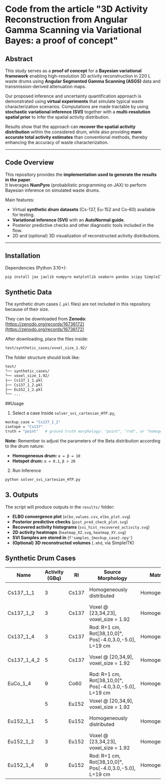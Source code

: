 # Code from the article "3D Activity Reconstruction from Angular Gamma Scanning via Variational Bayes: a proof of concept"

## Abstract  
This study serves as a **proof of concept** for a **Bayesian variational framework** enabling high-resolution 3D activity reconstruction in 220 L waste drums using **Angular Segmented Gamma Scanning (ASGS)** data and transmission-derived attenuation maps.  

Our proposed inference and uncertainty quantification approach is demonstrated using **virtual experiments** that simulate typical waste characterization scenarios. Computations are made tractable by using **stochastic variational inference (SVI)** together with a **multi-resolution spatial prior** to infer the spatial activity distribution.  

Results show that the approach can **recover the spatial activity distribution** within the considered drum, while also providing **more accurate total activity estimates** than conventional methods, thereby enhancing the accuracy of waste characterization.  

---

## Code Overview  
This repository provides the **implementation used to generate the results in the paper**.  
It leverages **NumPyro** (probabilistic programming on JAX) to perform Bayesian inference on simulated waste drums.  

Main features:
- Virtual **synthetic drum datasets** (Cs-137, Eu-152 and Co-60) available for testing.  
- **Variational inference (SVI)** with an **AutoNormal guide**.  
- Posterior predictive checks and other diagnostic tools included in the flow.  
- 2D and (optional) 3D visualization of reconstructed activity distributions.  

---

## Installation  
Dependencies (Python 3.10+):  
```bash
pip install jax jaxlib numpyro matplotlib seaborn pandas scipy SimpleITK
```
## Synthetic Data

The synthetic drum cases (`.pkl` files) are not included in this repository because of their size.

They can be downloaded from **Zenodo**:  
[https://zenodo.org/records/16736172](https://zenodo.org/records/16736172)

After downloading, place the files inside:
```bash
test/synthetic_cases/voxel_size_1.92/
```
The folder structure should look like:
```bash
test/
└── synthetic_cases/
└── voxel_size_1.92/
├── Cs137_1_1.pkl
├── Cs137_1_2.pkl
├── Eu152_1_2.pkl
└── ...
```

##Usage
1. Select a case
Inside `solver_svi_cartesian_HTP.py`, 
```bash
mockup_case = "Cs137_1_2"
isotope = "Cs137"
truth = "point"   # ground truth morphology: "point", "rod", or "homogeneous"
```
**Note:** Remember to adjust the parameters of the Beta distribution according to the drum nature:  
 - **Homogeneous drum:** `α = β = 10`  
 - **Hotspot drum:** `α = 0.1`, `β > 20`
2. Run Inference
```bash
python solver_svi_cartesian_HTP.py
```
## 3. Outputs

The script will produce outputs in the `results/` folder:

- **ELBO convergence plot** (`elbo_values.csv`, `elbo_plot.svg`)
- **Posterior predictive checks** (`post_pred_check_plot.svg`)
- **Recovered activity histograms** (`svi_hist_recovered_activity.svg`)
- **2D activity heatmaps** (`heatmap_XZ.svg`, `heatmap_XY.svg`)
-  **SVI Samples are stored in** (`f'samples_{mockup_case}.npy'`)
- **(Optional) 3D reconstructed volumes** (`.mhd`, via SimpleITK)

## Synthetic Drum Cases

| Name        | Activity (GBq) | RI    | Source Morphology                                                         | Matrix      | Materials        |
|------------ |----------------|-------|---------------------------------------------------------------------------|------------ |----------------|
| Cs137_1_1   | 3              | Cs137 | Homogeneously distributed                                                 | Homogeneous| Sand (1.52 g/cc)|
| Cs137_1_2   | 3              | Cs137 | Voxel @ [23,34,23], voxel_size = 1.92                                     | Homogeneous| Sand (1.52 g/cc)|
| Cs137_1_4   | 3              | Cs137 | Rod: R=1 cm, Rot[38,10,0]°, Pos[-4.0,3.0,-5.0], L=19 cm                   | Homogeneous| Sand (1.52 g/cc)|
| Cs137_1_4_2 | 5              | Cs137 | Voxel @ [20,34,9], voxel_size = 1.92                                      | Homogeneous| Sand (1.52 g/cc)|
| EuCo_1_4    | 9              | Co60  | Rod: R=1 cm, Rot[38,10,0]°, Pos[-4.0,3.0,-5.0], L=19 cm                   | Homogeneous| Sand (1.52 g/cc)|
|             | 5              | Eu152 | Voxel @ [20,34,9], voxel_size = 1.92                                      |            |                 |
| Eu152_1_1   | 5              | Eu152 | Homogeneously distributed                                                 | Homogeneous| Sand (1.52 g/cc)|
| Eu152_1_2   | 3              | Eu152 | Voxel @ [23,34,23], voxel_size = 1.92                                     | Homogeneous| Sand (1.52 g/cc)|
| Eu152_1_4   | 9              | Eu152 | Rod: R=1 cm, Rot[38,10,0]°, Pos[-4.0,3.0,-5.0], L=19 cm                   | Homogeneous| Sand (1.52 g/cc)|



